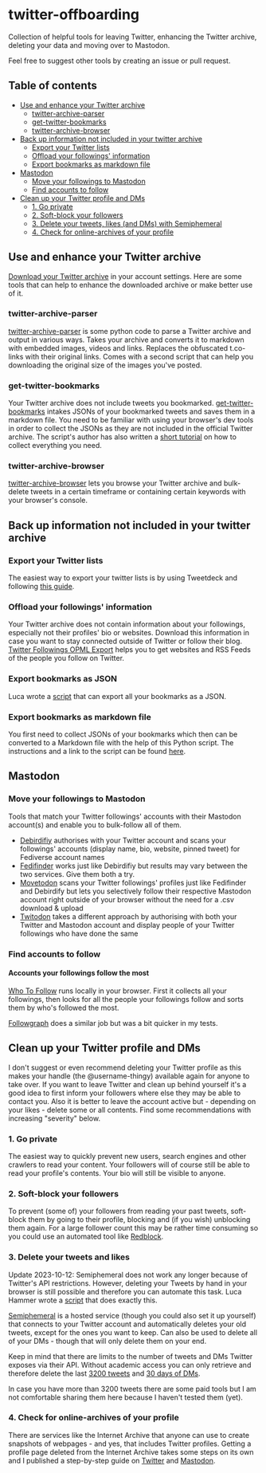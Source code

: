 # twitter-offboarding
Collection of helpful tools for leaving Twitter, enhancing the Twitter archive, deleting your data and moving over to Mastodon.

Feel free to suggest other tools by creating an issue or pull request.

## Table of contents
  - [Use and enhance your Twitter archive](#use-and-enhance-your-twitter-archive)
    * [twitter-archive-parser](#twitter-archive-parser)
    * [get-twitter-bookmarks](#get-twitter-bookmarks)
    * [twitter-archive-browser](#twitter-archive-browser)
  - [Back up information not included in your twitter archive](#back-up-information-not-included-in-your-twitter-archive)
    * [Export your Twitter lists](#export-your-twitter-lists)
    * [Offload your followings' information](#offload-your-followings-information)
    * [Export bookmarks as markdown file](#export-bookmarks-as-markdown-file)
  - [Mastodon](#mastodon)
    * [Move your followings to Mastodon](#move-your-followings-to-mastodon)
    * [Find accounts to follow](#find-accounts-to-follow)
  - [Clean up your Twitter profile and DMs](#clean-up-your-twitter-profile-and-dms)
    * [1. Go private](#1-go-private)
    * [2. Soft-block your followers](#2-soft-block-your-followers)
    * [3. Delete your tweets, likes (and DMs) with Semiphemeral](#3-delete-your-tweets-likes-and-dms-with-semiphemeral)
    * [4. Check for online-archives of your profile](#4-check-for-online-archives-of-your-profile)

## Use and enhance your Twitter archive
[Download your Twitter archive](https://twitter.com/settings/download_your_data) in your account settings. Here are some tools that can help to enhance the downloaded archive or make better use of it.

### twitter-archive-parser
[twitter-archive-parser](https://github.com/timhutton/twitter-archive-parser) is some python code to parse a Twitter archive and output in various ways. Takes your archive and converts it to markdown with embedded images, videos and links. Replaces the obfuscated t.co-links with their original links. Comes with a second script that can help you downloading the original size of the images you've posted.

### get-twitter-bookmarks
Your Twitter archive does not include tweets you bookmarked. [get-twitter-bookmarks](https://gist.github.com/divyajyotiuk/9fb29c046e1dfcc8d5683684d7068efe) intakes JSONs of your bookmarked tweets and saves them in a markdown file. You need to be familiar with using your browser's dev tools in order to collect the JSONs as they are not included in the official Twitter archive. The script's author has also written a [short tutorial](https://dev.to/divyajyotiuk/exporting-your-twitter-bookmarks-in-markdown-file-19bj) on how to collect everything you need.

### twitter-archive-browser
[twitter-archive-browser](https://sk22.github.io/twitter-archive-browser/) lets you browse your Twitter archive and bulk-delete tweets in a certain timeframe or containing certain keywords with your browser's console.

## Back up information not included in your twitter archive
### Export your Twitter lists
The easiest way to export your twitter lists is by using Tweetdeck and following [this guide](https://www.makeuseof.com/tag/backup-export-twitter-lists/).

### Offload your followings' information
Your Twitter archive does not contain information about your followings, especially not their profiles' bio or websites. Download this information in case you want to stay connected outside of Twitter or follow their blog. [Twitter Followings OPML Export](http://opml.glitch.me/) helps you to get websites and RSS Feeds of the people you follow on Twitter.

### Export bookmarks as JSON
Luca wrote a [script](https://github.com/lucahammer/tweetXer) that can export all your bookmarks as a JSON.

### Export bookmarks as markdown file
You first need to collect JSONs of your bookmarks which then can be converted to a Markdown file with the help of this Python script. The instructions and a link to the script can be found [here](https://dev.to/divyajyotiuk/exporting-your-twitter-bookmarks-in-markdown-file-19bj).

## Mastodon

### Move your followings to Mastodon
Tools that match your Twitter followings' accounts with their Mastodon account(s) and enable you to bulk-follow all of them.

- [Debirdifiy](https://pruvisto.org/debirdify/) authorises with your Twitter account and scans your followings' accounts (display name, bio, website, pinned tweet) for Fediverse account names
- [Fedifinder](https://fedifinder.glitch.me) works just like Debirdifiy but results may vary between the two services. Give them both a try.
- [Movetodon](https://www.movetodon.org/) scans your Twitter followings' profiles just like Fedifinder and Debirdify but lets you selectively follow their respective Mastodon account right outside of your browser without the need for a .csv download & upload
- [Twitodon](https://twitodon.com/) takes a different approach by authorising with both your Twitter and Mastodon account and display people of your Twitter followings who have done the same

### Find accounts to follow
#### Accounts your followings follow the most
[Who To Follow](https://whotofollow.tibor.net/) runs locally in your browser. First it collects all your followings, then looks for all the people your followings follow and sorts them by who's followed the most.

[Followgraph](https://followgraph.vercel.app/) does a similar job but was a bit quicker in my tests.

## Clean up your Twitter profile and DMs
I don't suggest or even recommend deleting your Twitter profile as this makes your handle (the @username-thingy) available again for anyone to take over. If you want to leave Twitter and clean up behind yourself it's a good idea to first inform your followers where else they may be able to contact you. Also it is better to leave the account active but - depending on your likes - delete some or all contents. Find some recommendations with increasing "severity" below.

### 1. Go private
The easiest way to quickly prevent new users, search engines and other crawlers to read your content. Your followers will of course still be able to read your profile's contents. Your bio will still be visible to anyone.

### 2. Soft-block your followers
To prevent (some of) your followers from reading your past tweets, soft-block them by going to their profile, blocking and (if you wish) unblocking them again. For a large follower count this may be rather time consuming so you could use an automated tool like [Redblock](https://github.com/gaeulbyul/RedBlock/blob/main/README.en.md).

### 3. Delete your tweets and likes
Update 2023-10-12: Semiphemeral does not work any longer because of Twitter's API restrictions. However, deleting your Tweets by hand in your browser is still possible and therefore you can automate this task. Luca Hammer wrote a [script](https://github.com/lucahammer/tweetXer) that does exactly this.

[Semiphemeral](https://github.com/micahflee/semiphemeral) is a hosted service (though you could also set it up yourself) that connects to your Twitter account and automatically deletes your old tweets, except for the ones you want to keep. Can also be used to delete all of your DMs - though that will only delete them on your end.

Keep in mind that there are limits to the number of tweets and DMs Twitter exposes via their API. Without academic access you can only retrieve and therefore delete the last [3200 tweets](https://github.com/micahflee/semiphemeral) and [30 days of DMs](https://twittercommunity.com/t/retrieving-older-than-30-days-direct-messages-direct-messages-events-list/104901).

In case you have more than 3200 tweets there are some paid tools but I am not comfortable sharing them here because I haven't tested them (yet).

### 4. Check for online-archives of your profile
There are services like the Internet Archive that anyone can use to create snapshots of webpages - and yes, that includes Twitter profiles. Getting a profile page deleted from the Internet Archive takes some steps on its own and I published a step-by-step guide on [Twitter](https://twitter.com/achisto/status/1591065125167190018?s=20&t=KeqeI8H7lVPlrdyAzlegDg) and [Mastodon](https://mastodon.social/@achisto/109325841635487550).
